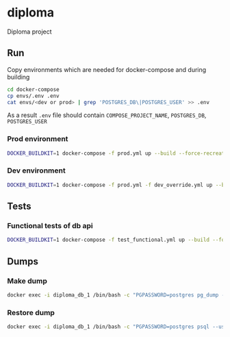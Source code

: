 # diploma
Diploma project

## Run

Copy environments which are needed for docker-compose and during building

```bash
cd docker-compose
cp envs/.env .env
cat envs/<dev or prod> | grep 'POSTGRES_DB\|POSTGRES_USER' >> .env
```

As a result `.env` file should contain `COMPOSE_PROJECT_NAME`, `POSTGRES_DB`, `POSTGRES_USER`

### Prod environment

```bash
DOCKER_BUILDKIT=1 docker-compose -f prod.yml up --build --force-recreate
```

### Dev environment

```bash
DOCKER_BUILDKIT=1 docker-compose -f prod.yml -f dev_override.yml up --build --force-recreate
```

## Tests

### Functional tests of db api

```bash
DOCKER_BUILDKIT=1 docker-compose -f test_functional.yml up --build --force-recreate -V --exit-code-from tests
```

## Dumps

### Make dump

```bash
docker exec -i diploma_db_1 /bin/bash -c "PGPASSWORD=postgres pg_dump --username postgres texts" > dumps/dump.sql
```

### Restore dump

```bash
docker exec -i diploma_db_1 /bin/bash -c "PGPASSWORD=postgres psql --username postgres texts" < dumps/dump.sql
```
